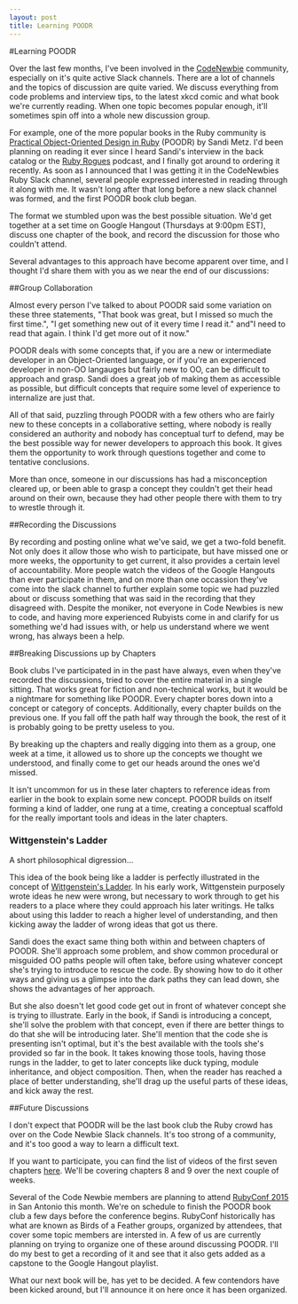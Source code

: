 ```yaml
---
layout: post
title: Learning POODR
---
```


#Learning POODR

Over the last few months, I've been involved in the [CodeNewbie](http://www.codenewbie.org/) community, especially on it's quite active Slack channels. There are a lot of channels and the topics of discussion are quite varied. We discuss everything from code problems and interview tips, to the latest xkcd comic and what book we're currently reading. When one topic becomes popular enough, it'll sometimes spin off into a whole new discussion group. 

For example, one of the more popular books in the Ruby community is [Practical Object-Oriented Design in Ruby](http://www.poodr.com/) (POODR) by Sandi Metz. I'd been planning on reading it ever since I heard Sandi's interview in the back catalog or the [Ruby Rogues](https://devchat.tv/ruby-rogues/087-rr-book-clubpractical-object-oriented-design-in-ruby-with-sandi-metz) podcast, and I finally got around to ordering it recently. As soon as I announced that I was getting it in the CodeNewbies Ruby Slack channel, several people expressed interested in reading through it along with me. It wasn't long after that long before a new slack channel was formed, and the first POODR book club began.

The format we stumbled upon was the best possible situation. We'd get together at a set time on Google Hangout (Thursdays at 9:00pm EST), discuss one chapter of the book, and record the discussion for those who couldn't attend.

Several advantages to this approach have become apparent over time, and I thought I'd share them with you as we near the end of our discussions:

##Group Collaboration

Almost every person I've talked to about POODR said some variation on these three statements, "That book was great, but I missed so much the first time.", "I get something new out of it every time I read it." and"I need to read that again. I think I'd get more out of it now."

POODR deals with some concepts that, if you are a new or intermediate developer in an Object-Oriented language, or if you're an experienced developer in non-OO langauges but fairly new to OO, can be difficult to approach and grasp. Sandi does a great job of making them as accessible as possible, but difficult concepts that require some level of experience to internalize are just that.

All of that said, puzzling through POODR with a few others who are fairly new to these concepts in a collaborative setting, where nobody is really considered an authority and nobody has conceptual turf to defend, may be the best possible way for newer developers to approach this book. It gives them the opportunity to work through questions together and come to tentative conclusions. 

More than once, someone in our discussions has had a misconception cleared up, or been able to grasp a concept they couldn't get their head around on their own, because they had other people there with them to try to wrestle through it.

##Recording the Discussions

By recording and posting online what we've said, we get a two-fold benefit. Not only does it allow those who wish to participate, but have missed one or more weeks, the opportunity to get current, it also provides a certain level of accountability. More people watch the videos of the Google Hangouts than ever participate in them, and on more than one occassion they've come into the slack channel to further explain some topic we had puzzled about or discuss something that was said in the recording that they disagreed with. Despite the moniker, not everyone in Code Newbies is new to code, and having more experienced Rubyists come in and clarify for us something we'd had issues with, or help us understand where we went wrong, has always been a help.

##Breaking Discussions up by Chapters

Book clubs I've participated in in the past have always, even when they've recorded the discussions, tried to cover the entire material in a single sitting. That works great for fiction and non-technical works, but it would be a nightmare for something like POODR. Every chapter bores down into a concept or category of concepts. Additionally, every chapter builds on the previous one. If you fall off the path half way through the book, the rest of it is probably going to be pretty useless to you.

By breaking up the chapters and really digging into them as a group, one week at a time, it allowed us to shore up the concepts we thought we understood, and finally come to get our heads around the ones we'd missed.

It isn't uncommon for us in these later chapters to reference ideas from earlier in the book to explain some new concept. POODR builds on itself forming a kind of ladder, one rung at a time, creating a conceptual scaffold for the really important tools and ideas in the later chapters. 

### Wittgenstein's Ladder

A short philosophical digression...

This idea of the book being like a ladder is perfectly illustrated in the concept of [Wittgenstein's Ladder](http://plato.stanford.edu/entries/wittgenstein/). In his early work, Wittgenstein purposely wrote ideas he new were wrong, but necessary to work through to get his readers to a place where they could approach his later writings. He talks about using this ladder to reach a higher level of understanding, and then kicking away the ladder of wrong ideas that got us there.

Sandi does the exact same thing both within and between chapters of POODR. She'll approach some problem, and show common procedural or misguided OO paths people will often take, before using whatever concept she's trying to introduce to rescue the code. By showing how to do it other ways and giving us a glimpse into the dark paths they can lead down, she shows the advantages of her approach. 

But she also doesn't let good code get out in front of whatever concept she is trying to illustrate. Early in the book, if Sandi is introducing a concept, she'll solve the problem with that concept, even if there are better things to do that she will be introducing later. She'll mention that the code she is presenting isn't optimal, but it's the best available with the tools she's provided so far in the book. It takes knowing those tools, having those rungs in the ladder, to get to later concepts like duck typing, module inheritance, and object composition. Then, when the reader has reached a place of better understanding, she'll drag up the useful parts of these ideas, and kick away the rest.

##Future Discussions

I don't expect that POODR will be the last book club the Ruby crowd has over on the Code Newbie Slack channels. It's too strong of a community, and it's too good a way to learn a difficult text.

If you want to participate, you can find the list of videos of the first seven chapters [here](https://www.youtube.com/playlist?list=PLtNihcG6aHOzjk9SEW6s6oxpxFvgSUfGB). We'll be covering chapters 8 and 9 over the next couple of weeks.

Several of the Code Newbie members are planning to attend [RubyConf 2015](http://rubyconf.org/) in San Antonio this month. We're on schedule to finish the POODR book club a few days before the conference begins. RubyConf historically has what are known as Birds of a Feather groups, organized by attendees, that cover some topic members are intersted in. A few of us are currently planning on trying to organize one of these around discussing POODR. I'll do my best to get a recording of it and see that it also gets added as a capstone to the Google Hangout playlist.

What our next book will be, has yet to be decided. A few contendors have been kicked around, but I'll announce it on here once it has been organized.
